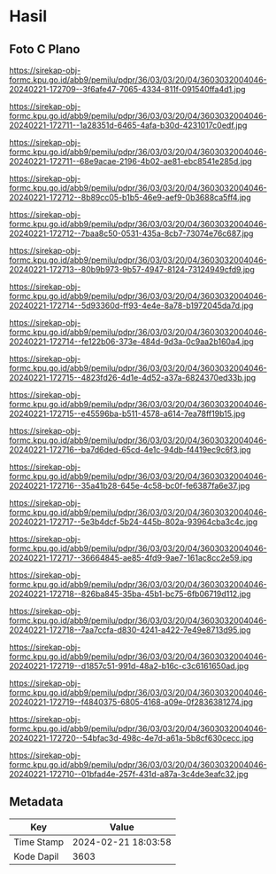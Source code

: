 # Hasil

## Foto C Plano

https://sirekap-obj-formc.kpu.go.id/abb9/pemilu/pdpr/36/03/03/20/04/3603032004046-20240221-172709--3f6afe47-7065-4334-811f-091540ffa4d1.jpg

https://sirekap-obj-formc.kpu.go.id/abb9/pemilu/pdpr/36/03/03/20/04/3603032004046-20240221-172711--1a28351d-6465-4afa-b30d-4231017c0edf.jpg

https://sirekap-obj-formc.kpu.go.id/abb9/pemilu/pdpr/36/03/03/20/04/3603032004046-20240221-172711--68e9acae-2196-4b02-ae81-ebc8541e285d.jpg

https://sirekap-obj-formc.kpu.go.id/abb9/pemilu/pdpr/36/03/03/20/04/3603032004046-20240221-172712--8b89cc05-b1b5-46e9-aef9-0b3688ca5ff4.jpg

https://sirekap-obj-formc.kpu.go.id/abb9/pemilu/pdpr/36/03/03/20/04/3603032004046-20240221-172712--7baa8c50-0531-435a-8cb7-73074e76c687.jpg

https://sirekap-obj-formc.kpu.go.id/abb9/pemilu/pdpr/36/03/03/20/04/3603032004046-20240221-172713--80b9b973-9b57-4947-8124-73124949cfd9.jpg

https://sirekap-obj-formc.kpu.go.id/abb9/pemilu/pdpr/36/03/03/20/04/3603032004046-20240221-172714--5d93360d-ff93-4e4e-8a78-b1972045da7d.jpg

https://sirekap-obj-formc.kpu.go.id/abb9/pemilu/pdpr/36/03/03/20/04/3603032004046-20240221-172714--fe122b06-373e-484d-9d3a-0c9aa2b160a4.jpg

https://sirekap-obj-formc.kpu.go.id/abb9/pemilu/pdpr/36/03/03/20/04/3603032004046-20240221-172715--4823fd26-4d1e-4d52-a37a-6824370ed33b.jpg

https://sirekap-obj-formc.kpu.go.id/abb9/pemilu/pdpr/36/03/03/20/04/3603032004046-20240221-172715--e45596ba-b511-4578-a614-7ea78ff19b15.jpg

https://sirekap-obj-formc.kpu.go.id/abb9/pemilu/pdpr/36/03/03/20/04/3603032004046-20240221-172716--ba7d6ded-65cd-4e1c-94db-f4419ec9c6f3.jpg

https://sirekap-obj-formc.kpu.go.id/abb9/pemilu/pdpr/36/03/03/20/04/3603032004046-20240221-172716--35a41b28-645e-4c58-bc0f-fe6387fa6e37.jpg

https://sirekap-obj-formc.kpu.go.id/abb9/pemilu/pdpr/36/03/03/20/04/3603032004046-20240221-172717--5e3b4dcf-5b24-445b-802a-93964cba3c4c.jpg

https://sirekap-obj-formc.kpu.go.id/abb9/pemilu/pdpr/36/03/03/20/04/3603032004046-20240221-172717--36664845-ae85-4fd9-9ae7-161ac8cc2e59.jpg

https://sirekap-obj-formc.kpu.go.id/abb9/pemilu/pdpr/36/03/03/20/04/3603032004046-20240221-172718--826ba845-35ba-45b1-bc75-6fb06719d112.jpg

https://sirekap-obj-formc.kpu.go.id/abb9/pemilu/pdpr/36/03/03/20/04/3603032004046-20240221-172718--7aa7ccfa-d830-4241-a422-7e49e8713d95.jpg

https://sirekap-obj-formc.kpu.go.id/abb9/pemilu/pdpr/36/03/03/20/04/3603032004046-20240221-172719--d1857c51-991d-48a2-b16c-c3c6161650ad.jpg

https://sirekap-obj-formc.kpu.go.id/abb9/pemilu/pdpr/36/03/03/20/04/3603032004046-20240221-172719--f4840375-6805-4168-a09e-0f2836381274.jpg

https://sirekap-obj-formc.kpu.go.id/abb9/pemilu/pdpr/36/03/03/20/04/3603032004046-20240221-172720--54bfac3d-498c-4e7d-a61a-5b8cf630cecc.jpg

https://sirekap-obj-formc.kpu.go.id/abb9/pemilu/pdpr/36/03/03/20/04/3603032004046-20240221-172710--01bfad4e-257f-431d-a87a-3c4de3eafc32.jpg


## Metadata

| Key        | Value               |
| ---------- | ------------------- |
| Time Stamp | 2024-02-21 18:03:58 |
| Kode Dapil | 3603                |



